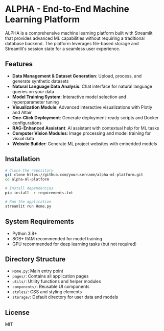 # ALPHA - End-to-End Machine Learning Platform

ALPHA is a comprehensive machine learning platform built with Streamlit that provides advanced ML capabilities without requiring a traditional database backend. The platform leverages file-based storage and Streamlit's session state for a seamless user experience.

## Features

- **Data Management & Dataset Generation**: Upload, process, and generate synthetic datasets
- **Natural Language Data Analysis**: Chat interface for natural language queries on your data
- **Model Training System**: Interactive model selection and hyperparameter tuning
- **Visualization Module**: Advanced interactive visualizations with Plotly and Altair
- **One-Click Deployment**: Generate deployment-ready scripts and Docker configurations
- **RAG-Enhanced Assistant**: AI assistant with contextual help for ML tasks
- **Computer Vision Modules**: Image processing and model training for visual data
- **Website Builder**: Generate ML project websites with embedded models

## Installation

```bash
# Clone the repository
git clone https://github.com/yourusername/alpha-ml-platform.git
cd alpha-ml-platform

# Install dependencies
pip install -r requirements.txt

# Run the application
streamlit run Home.py
```

## System Requirements

- Python 3.8+
- 8GB+ RAM recommended for model training
- GPU recommended for deep learning tasks (but not required)

## Directory Structure

- `Home.py`: Main entry point
- `pages/`: Contains all application pages
- `utils/`: Utility functions and helper modules
- `components/`: Reusable UI components
- `styles/`: CSS and styling elements
- `storage/`: Default directory for user data and models

## License

MIT 